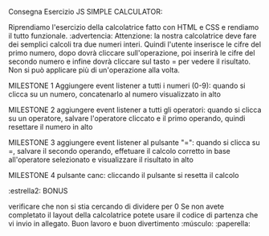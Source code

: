Consegna Esercizio JS SIMPLE CALCULATOR:

Riprendiamo l'esercizio della calcolatrice fatto con HTML e CSS e rendiamo il tutto funzionale.
:advertencia: Attenzione: la nostra calcolatrice deve fare dei semplici calcoli tra due numeri interi. Quindi l'utente inserisce le cifre del primo numero, dopo dovrà cliccare sull'operazione, poi inserirà le cifre del secondo numero e infine dovrà cliccare sul tasto = per vedere il risultato. Non si può applicare più di un'operazione alla volta.


MILESTONE 1
Aggiungere event listener a tutti i numeri (0-9): quando si clicca su un numero, concatenarlo al numero visualizzato in alto


MILESTONE 2
aggiungere event listener a tutti gli operatori: quando si clicca su un operatore, salvare l'operatore cliccato e il primo operando, quindi resettare il numero in alto


MILESTONE 3
aggiungere event listener al pulsante "=": quando si clicca su =, salvare il secondo operando, effetuare il calcolo corretto in base all'operatore selezionato e visualizzare il risultato in alto


MILESTONE 4
pulsante canc: cliccando il pulsante si resetta il calcolo


:estrella2: BONUS


verificare che non si stia cercando di dividere per 0
Se non avete completato il layout della calcolatrice potete usare il codice di partenza che vi invio in allegato.
Buon lavoro e buon divertimento :músculo: :paperella: